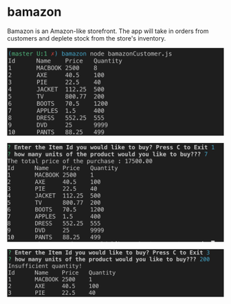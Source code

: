 # bamazon


Bamazon is an Amazon-like storefront.  The app will take in orders from customers and deplete stock from the store's inventory. 

![Image of Product List](images/productlist.png)

![Image of Purchase](images/purchase.png)

![Image of Insufficient](images/insufficient.png)
